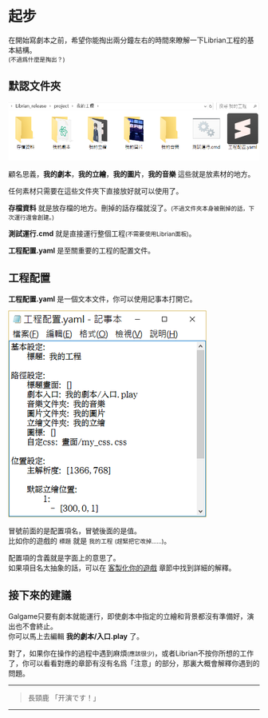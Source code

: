 # 起步

在開始寫劇本之前，希望你能掏出兩分鐘左右的時間來瞭解一下Librian工程的基本結構。   
<small>(不過爲什麼是掏出？)</small>

## 默認文件夾

![](../第一次使用/文件夾內容.png)

顧名思義，**我的劇本**，**我的立繪**，**我的圖片**，**我的音樂** 這些就是放素材的地方。

任何素材只需要在這些文件夾下直接放好就可以使用了。

**存檔資料** 就是放存檔的地方。刪掉的話存檔就沒了。<small>(不過文件夾本身被刪掉的話，下次運行還會創建。)</small>

**測試運行.cmd** 就是直接運行整個工程<small>(不需要使用Librian面板)</small>。

**工程配置.yaml** 是至關重要的工程的配置文件。

## 工程配置

**工程配置.yaml** 是一個文本文件，你可以使用記事本打開它。

![](./配置內容.png)

冒號前面的是配置項名，冒號後面的是值。   
比如你的遊戲的 `標題` 就是 `我的工程` <small>(趕緊把它改掉……)</small>。

配置項的含義就是字面上的意思了。   
如果項目名太抽象的話，可以在 [客製化你的遊戲](客製化你的遊戲.md) 章節中找到詳細的解釋。

## 接下來的建議

Galgame只要有劇本就能運行，即使劇本中指定的立繪和背景都沒有準備好，演出也不會終止。   
你可以馬上去編輯 **我的劇本/入口.play** 了。

對了，如果你在操作的過程中遇到麻煩<small>(應該很少)</small>，或者Librian不按你所想的工作了，你可以看看對應的章節有沒有名爲「注意」的部分，那裏大概會解釋你遇到的問題。

<hr/>

>
> 長頸鹿 「开演です！」
>

<hr/>